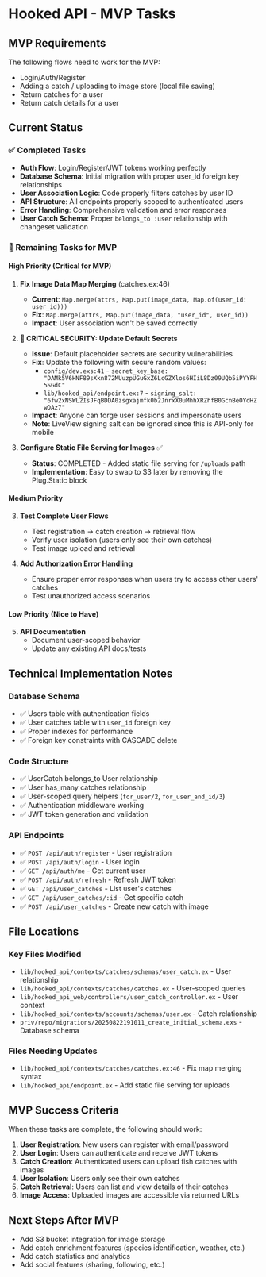 # Hooked API - MVP Tasks

## MVP Requirements
The following flows need to work for the MVP:
- Login/Auth/Register
- Adding a catch / uploading to image store (local file saving)
- Return catches for a user
- Return catch details for a user

## Current Status

### ✅ Completed Tasks
- **Auth Flow**: Login/Register/JWT tokens working perfectly
- **Database Schema**: Initial migration with proper user_id foreign key relationships
- **User Association Logic**: Code properly filters catches by user ID
- **API Structure**: All endpoints properly scoped to authenticated users
- **Error Handling**: Comprehensive validation and error responses
- **User Catch Schema**: Proper `belongs_to :user` relationship with changeset validation

### 🔧 Remaining Tasks for MVP

#### High Priority (Critical for MVP)

1. **Fix Image Data Map Merging** (catches.ex:46)
   - **Current**: `Map.merge(attrs, Map.put(image_data, Map.of(user_id: user_id)))`
   - **Fix**: `Map.merge(attrs, Map.put(image_data, "user_id", user_id))`
   - **Impact**: User association won't be saved correctly

2. **🚨 CRITICAL SECURITY: Update Default Secrets**
   - **Issue**: Default placeholder secrets are security vulnerabilities  
   - **Fix**: Update the following with secure random values:
     - `config/dev.exs:41` - `secret_key_base: "DAMk5V6HNF89sXkn872MUuzpUGuGxZ6LcGZXlos6HIiL8Dz09UQb5iPYYFH5SGdC"`
     - `lib/hooked_api/endpoint.ex:7` - `signing_salt: "6fw2xNSWL2IsJFqBDDA0zsgxajmfk0b2JnrxX0uMhhXRZhfB0GcnBeOYdHZwDAz7"`
   - **Impact**: Anyone can forge user sessions and impersonate users
   - **Note**: LiveView signing salt can be ignored since this is API-only for mobile

3. **Configure Static File Serving for Images** ✅
   - **Status**: COMPLETED - Added static file serving for `/uploads` path
   - **Implementation**: Easy to swap to S3 later by removing the Plug.Static block

#### Medium Priority

3. **Test Complete User Flows**
   - Test registration → catch creation → retrieval flow
   - Verify user isolation (users only see their own catches)
   - Test image upload and retrieval

4. **Add Authorization Error Handling**
   - Ensure proper error responses when users try to access other users' catches
   - Test unauthorized access scenarios

#### Low Priority (Nice to Have)

5. **API Documentation**
   - Document user-scoped behavior
   - Update any existing API docs/tests

## Technical Implementation Notes

### Database Schema
- ✅ Users table with authentication fields
- ✅ User catches table with `user_id` foreign key
- ✅ Proper indexes for performance
- ✅ Foreign key constraints with CASCADE delete

### Code Structure
- ✅ UserCatch belongs_to User relationship
- ✅ User has_many catches relationship  
- ✅ User-scoped query helpers (`for_user/2`, `for_user_and_id/3`)
- ✅ Authentication middleware working
- ✅ JWT token generation and validation

### API Endpoints
- ✅ `POST /api/auth/register` - User registration
- ✅ `POST /api/auth/login` - User login
- ✅ `GET /api/auth/me` - Get current user
- ✅ `POST /api/auth/refresh` - Refresh JWT token
- ✅ `GET /api/user_catches` - List user's catches
- ✅ `GET /api/user_catches/:id` - Get specific catch
- ✅ `POST /api/user_catches` - Create new catch with image

## File Locations

### Key Files Modified
- `lib/hooked_api/contexts/catches/schemas/user_catch.ex` - User relationship
- `lib/hooked_api/contexts/catches/catches.ex` - User-scoped queries
- `lib/hooked_api_web/controllers/user_catch_controller.ex` - User context
- `lib/hooked_api/contexts/accounts/schemas/user.ex` - Catch relationship
- `priv/repo/migrations/20250822191011_create_initial_schema.exs` - Database schema

### Files Needing Updates
- `lib/hooked_api/contexts/catches/catches.ex:46` - Fix map merging syntax
- `lib/hooked_api/endpoint.ex` - Add static file serving for uploads

## MVP Success Criteria

When these tasks are complete, the following should work:

1. **User Registration**: New users can register with email/password
2. **User Login**: Users can authenticate and receive JWT tokens
3. **Catch Creation**: Authenticated users can upload fish catches with images
4. **User Isolation**: Users only see their own catches
5. **Catch Retrieval**: Users can list and view details of their catches
6. **Image Access**: Uploaded images are accessible via returned URLs

## Next Steps After MVP

- Add S3 bucket integration for image storage
- Add catch enrichment features (species identification, weather, etc.)
- Add catch statistics and analytics
- Add social features (sharing, following, etc.)